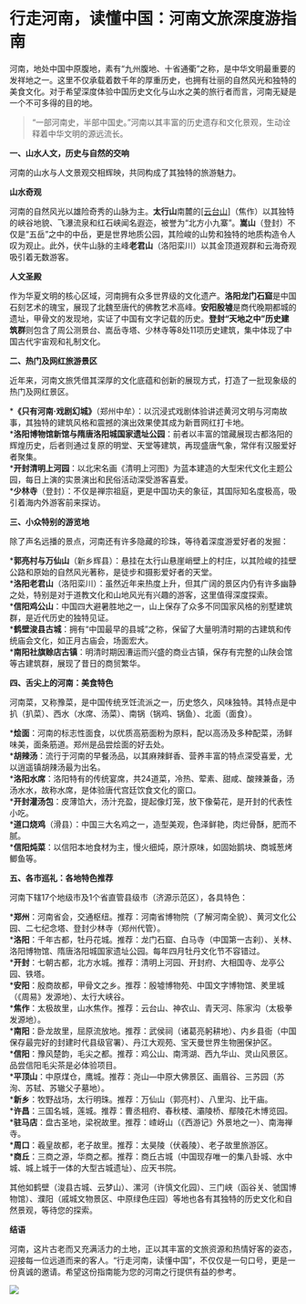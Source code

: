# 行走河南，读懂中国：河南文旅深度游指南  

河南，地处中国中原腹地，素有“九州腹地、十省通衢”之称，是中华文明最重要的发祥地之一。这里不仅承载着数千年的厚重历史，也拥有壮丽的自然风光和独特的美食文化。对于希望深度体验中国历史文化与山水之美的旅行者而言，河南无疑是一个不可多得的目的地。  

>“一部河南史，半部中国史。”河南以其丰富的历史遗存和文化景观，生动诠释着中华文明的源远流长。  

**一、山水人文，历史与自然的交响**  

河南的山水与人文景观交相辉映，共同构成了其独特的旅游魅力。  

**山水奇观**  

河南的自然风光以雄险奇秀的山脉为主。**太行山**南麓的<a href="http://www.tiangong.cn/04d5b009-b761-40d6-91a4-08d6dac95eee#source-jiaozuo-yuntai" target="_blank">[云台山]</a>（焦作）以其独特的峡谷地貌、飞瀑流泉和红石峡闻名遐迩，被誉为“北方小九寨”。**嵩山**（登封）不仅是“五岳”之中的中岳，更是世界地质公园，其险峻的山势和独特的地质构造令人叹为观止。此外，伏牛山脉的主峰**老君山**（洛阳栾川）以其金顶道观群和云海奇观吸引着无数游客。  

**人文圣殿**  

作为华夏文明的核心区域，河南拥有众多世界级的文化遗产。**洛阳龙门石窟**是中国石刻艺术的瑰宝，展现了北魏至唐代的佛教艺术高峰。**安阳殷墟**是商代晚期都城的遗址，甲骨文的发现地，实证了中国有文字记载的历史。**登封“天地之中”历史建筑群**则包含了周公测景台、嵩岳寺塔、少林寺等8处11项历史建筑，集中体现了中国古代宇宙观和礼制文化。  

**二、热门及网红旅游景区**  

近年来，河南文旅凭借其深厚的文化底蕴和创新的展现方式，打造了一批现象级的热门及网红景区。  

***《只有河南·戏剧幻城》**（郑州中牟）：以沉浸式戏剧体验讲述黄河文明与河南故事，其独特的建筑风格和震撼的演出效果使其成为新晋网红打卡地。  
***洛阳博物馆新馆与隋唐洛阳城国家遗址公园**：前者以丰富的馆藏展现古都洛阳的辉煌历史，后者则通过复原的明堂、天堂等建筑，再现盛唐气象，常伴有汉服爱好者聚集。  
***开封清明上河园**：以北宋名画《清明上河图》为蓝本建造的大型宋代文化主题公园，每日上演的实景演出和民俗活动深受游客喜爱。  
***少林寺**（登封）：不仅是禅宗祖庭，更是中国功夫的象征，其国际知名度极高，吸引着海内外游客前来探访。  

**三、小众特别的游览地**  

除了声名远播的景点，河南还有许多隐藏的珍珠，等待着深度游爱好者的发掘：  

***郭亮村与万仙山**（新乡辉县）：悬挂在太行山悬崖峭壁上的村庄，以其险峻的挂壁公路和原始的自然风光著称，是徒步和摄影爱好者的天堂。  
***洛阳老君山**（洛阳栾川）：虽然近年来热度上升，但其广阔的景区内仍有许多幽静之处，特别是对于道教文化和山地风光有兴趣的游客，这里值得深度探索。  
***信阳鸡公山**：中国四大避暑胜地之一，山上保存了众多不同国家风格的别墅建筑群，是近代历史的独特见证。  
***鹤壁浚县古城**：拥有“中国最早的县城”之称，保留了大量明清时期的古建筑和传统庙会文化，如正月古庙会，场面宏大。  
***南阳社旗赊店古镇**：明清时期因漕运而兴盛的商业古镇，保存有完整的山陕会馆等古建筑群，展现了昔日的商贸繁华。  

**四、舌尖上的河南：美食特色**  

河南菜，又称豫菜，是中国传统烹饪流派之一，历史悠久，风味独特。其特点是中扒（扒菜）、西水（水席、汤菜）、南锅（锅鸡、锅鱼）、北面（面食）。  

***烩面**：河南的标志性面食，以优质高筋面粉为原料，配以高汤及多种配菜，汤鲜味美，面条筋道。郑州是品尝烩面的好去处。  
***胡辣汤**：流行于河南的早餐汤品，以其麻辣鲜香、营养丰富的特点深受喜爱，尤以逍遥镇胡辣汤最为出名。  
***洛阳水席**：洛阳特有的传统宴席，共24道菜，冷热、荤素、甜咸、酸辣兼备，汤汤水水，故称水席，是体验唐代宫廷饮食文化的窗口。  
***开封灌汤包**：皮薄馅大，汤汁充盈，提起像灯笼，放下像菊花，是开封的代表性小吃。  
***道口烧鸡**（滑县）：中国三大名鸡之一，造型美观，色泽鲜艳，肉烂骨酥，肥而不腻。  
***信阳炖菜**：以信阳本地食材为主，慢火细炖，原汁原味，如固始鹅块、商城葱烤鲫鱼等。  

**五、各市巡礼：各地特色推荐**  

河南下辖17个地级市及1个省直管县级市（济源示范区），各具特色：  

***郑州**：河南省会，交通枢纽。推荐：河南省博物院（了解河南全貌）、黄河文化公园、二七纪念塔、登封少林寺（郑州代管）。  
***洛阳**：千年古都，牡丹花城。推荐：龙门石窟、白马寺（中国第一古刹）、关林、洛阳博物馆、隋唐洛阳城国家遗址公园。每年四月牡丹文化节不容错过。  
***开封**：七朝古都，北方水城。推荐：清明上河园、开封府、大相国寺、龙亭公园、铁塔。  
***安阳**：殷商故都，甲骨文之乡。推荐：殷墟博物苑、中国文字博物馆、羑里城（《周易》发源地）、太行大峡谷。  
***焦作**：太极故里，山水焦作。推荐：云台山、神农山、青天河、陈家沟（太极拳发源地）。  
***南阳**：卧龙故里，屈原流放地。推荐：武侯祠（诸葛亮躬耕地）、内乡县衙（中国保存最完好的封建时代县级官署）、丹江大观苑、宝天曼世界生物圈保护区。  
***信阳**：豫风楚韵，毛尖之都。推荐：鸡公山、南湾湖、西九华山、灵山风景区。品尝信阳毛尖茶是必体验项目。  
***平顶山**：中原煤仓，鹰城。推荐：尧山—中原大佛景区、画眉谷、三苏园（苏洵、苏轼、苏辙父子墓地）。  
***新乡**：牧野战场，太行明珠。推荐：万仙山（郭亮村）、八里沟、比干庙。  
***许昌**：三国名城，莲城。推荐：曹丞相府、春秋楼、灞陵桥、鄢陵花木博览园。  
***驻马店**：盘古圣地，梁祝故里。推荐：嵖岈山（《西游记》外景地之一）、南海禅寺。  
***周口**：羲皇故都，老子故里。推荐：太昊陵（伏羲陵）、老子故里旅游区。  
***商丘**：三商之源，华商之都。推荐：商丘古城（中国现存唯一的集八卦城、水中城、城上城于一体的大型古城遗址）、应天书院。  

其他如鹤壁（浚县古城、云梦山）、漯河（许慎文化园）、三门峡（函谷关、虢国博物馆）、濮阳（戚城文物景区、中原绿色庄园）等地也各有其独特的历史文化和自然景观，等待您的探索。  

**结语**  

河南，这片古老而又充满活力的土地，正以其丰富的文旅资源和热情好客的姿态，迎接每一位远道而来的客人。“行走河南，读懂中国”，不仅仅是一句口号，更是一份真诚的邀请。希望这份指南能为您的河南之行提供有益的参考。  

![](http://www.onegreen.net/maps/Upload_maps/201610/2016100905422672.jpg)  
